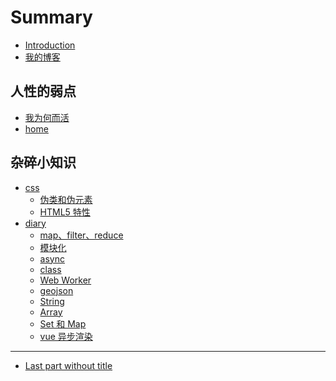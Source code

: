 <!--
 * @Author: your name
 * @Date: 2020-09-21 20:00:27
 * @LastEditTime: 2020-10-29 10:04:46
 * @LastEditors: Please set LastEditors
 * @Description: In User Settings Edit
 * @FilePath: /node/gitbook/SUMMARY.md
-->

# Summary

- [Introduction](README.md)
- [我的博客](https://ouyangresume.github.io/)

## 人性的弱点

- [我为何而活](part1/writing.md)
- [home](part1/home.md)

## 杂碎小知识

- [css](css/index.md)
  - [伪类和伪元素](css/伪类和伪元素.md)
  - [HTML5 特性](css/HTML5特性.md)
- [diary](diary/index.md)
  - [map、filter、reduce](diary/map、filter、reduce.md)
  - [模块化](diary/模块化.md)
  - [async](diary/async.md)
  - [class](diary/class.md)
  - [Web Worker](diary/WebWorker.md)
  - [geojson](diary/Geojson类似实例.md)
  - [String](diary/内置对象String方法.md)
  - [Array](diary/内置对象Array方法.md)
  - [Set 和 Map](diary/内置对象Set和Map.md)
  - [vue 异步渲染](diary/Vue的异步渲染.md)

---

- [Last part without title](part3/title.md)
